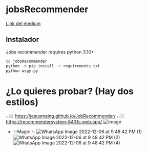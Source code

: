 # jobsRecommender
[Link del medium](https://medium.com/@jesusmaing/sistema-de-recomendador-de-trabajos-c43b325e1)

## Instalador

Jobs recommender requires python 3.10+


```sh
cd jobsRecommender
python -m pip install -r requirements.txt
python wsgy.py
```

# ¿Lo quieres probar? (Hay dos estilos)
👉🏼 https://jesusmaing.github.io/JobRecommender/
👉🏼 https://recommendersystem-8431c.web.app/
![image](https://user-images.githubusercontent.com/46060501/206534024-d21a2346-18d4-4c45-847f-cfd5e376a3e3.png)

- ✨Magic ✨
![WhatsApp Image 2022-12-06 at 9 48 42 PM (1)](https://user-images.githubusercontent.com/46060501/206531273-2f2b05d4-a2ea-4537-9c86-e3d9f4a4d4e4.jpeg)
![WhatsApp Image 2022-12-06 at 9 48 42 PM (2)](https://user-images.githubusercontent.com/46060501/206531290-acc9bc31-bdf3-4d7c-a9a3-5657c7b7f4e4.jpeg)
![WhatsApp Image 2022-12-06 at 9 48 42 PM (4)](https://user-images.githubusercontent.com/46060501/206531702-1f12404a-f0d7-49c9-bad2-55c263ad4adc.jpeg)
